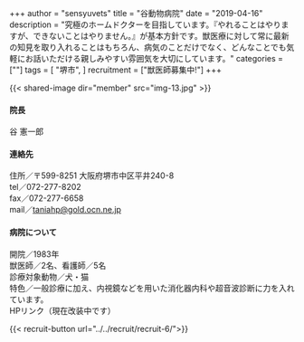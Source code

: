 +++
author = "sensyuvets"
title = "谷動物病院"
date = "2019-04-16"
description = "究極のホームドクターを目指しています。『やれることはやりますが、できないことはやりません。』が基本方針です。獣医療に対して常に最新の知見を取り入れることはもちろん、病気のことだけでなく、どんなことでも気軽にお話いただける親しみやすい雰囲気を大切にしています。"
categories = [""]
tags = [
    "堺市",
]
recruitment = ["獣医師募集中!"]
+++

{{< shared-image dir="member" src="img-13.jpg" >}}

#### 院長
谷 憲一郎

#### 連絡先
住所／〒599-8251 大阪府堺市中区平井240-8  
tel／072-277-8202  
fax／072-277-6658  
mail／taniahp@gold.ocn.ne.jp

#### 病院について
開院／1983年  
獣医師／2名、看護師／5名  
診療対象動物／犬・猫  
特色／一般診療に加え、内視鏡などを用いた消化器内科や超音波診断に力を入れています。  
HPリンク（現在改装中です）

{{< recruit-button url="../../recruit/recruit-6/">}}
